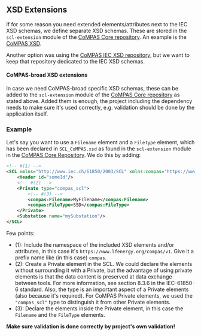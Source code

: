 <!--
SPDX-FileCopyrightText: 2021 Alliander N.V.

SPDX-License-Identifier: CC-BY-4.0
-->

## XSD Extensions
If for some reason you need extended elements/attributes next to the IEC XSD schemas, we define separate XSD schemas.
These are stored in the `scl-extension` module of the [CoMPAS Core repository](https://github.com/com-pas/compas-core).
An example is the [CoMPAS XSD](https://github.com/com-pas/compas-core/blob/develop/scl-extension/src/main/resources/xsd/SCL_CoMPAS.xsd).

Another option was using the [CoMPAS IEC XSD repository](https://github.com/com-pas/compas-scl-xsd), but we want to keep that repository dedicated to the IEC XSD schemas.

#### CoMPAS-broad XSD extensions
In case we need CoMPAS-broad specific XSD schemas, these can be added to the `scl-extension` module of the [CoMPAS Core repository](https://github.com/com-pas/compas-core) as stated above. Added them is enough, the project including the dependency needs to make sure it's used correctly, e.g. validation should be done by the application itself.

### Example
Let's say you want to use a `Filename` element and a `FileType` element, which has been declared in `SCL_CoMPAS.xsd` as found in the `scl-extension` module in the [CoMPAS Core Repository](https://github.com/com-pas/compas-core). We do this by adding:

```xml
<!-- #(1) -->
<SCL xmlns="http://www.iec.ch/61850/2003/SCL" xmlns:compas="https://www.lfenergy.org/compas/v1">
	<Header id="someId"/>
	<!-- #(2) -->
 	<Private type="compas_scl">
		<!-- #(3) -->
	 	<compas:Filename>MyFilename</compas:Filename>
	 	<compas:FileType>SSD</compas:FileType>
	</Private>
	<Substation name="mySubstation"/>
</SCL>
```

Few points:
- (1): Include the namespace of the included XSD elements and/or attributes, in this case it's `https://www.lfenergy.org/compas/v1`. Give it a prefix name like (in this case) `compas`.
- (2): Create a Private element in the SCL. 
  We could declare the elements without surrounding it with a Private, but the advantage of using private elements is that the data content is preserved at data exchange between tools. For more information, see section 8.3.6 in the IEC-61850-6 standard.
  Also, the type is an important aspect of a Private elements (also because it's required). For CoMPAS Private elements, we used the `"compas_scl"` type to distinguish it from other Private elements.
- (3): Declare the elements inside the Private element, in this case the `Filename` and the `FileType` elements.

**Make sure validation is done correctly by project's own validation!**
